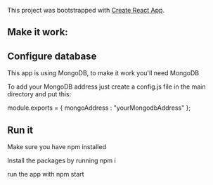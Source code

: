 This project was bootstrapped with [Create React App](https://github.com/facebook/create-react-app).



## Make it work:

## Configure database

This app is using MongoDB, to make it work you'll need MongoDB

To add your MongoDB address just create a config.js file in the main directory and put this:

module.exports = { mongoAddress : "yourMongodbAddress" };


## Run it

Make sure you have npm installed

Install the packages by running npm i

run the app with npm start




